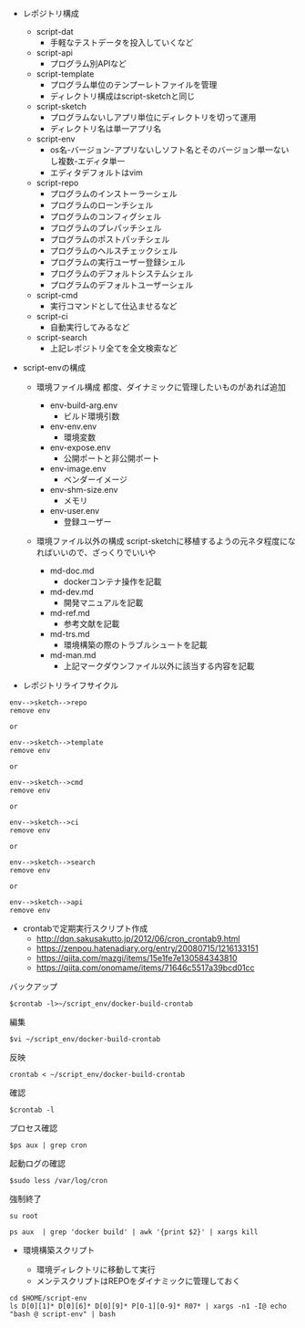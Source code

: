- レポジトリ構成
	- script-dat
		- 手軽なテストデータを投入していくなど
	- script-api
		- プログラム別APIなど
	- script-template
		- プログラム単位のテンプーレトファイルを管理
		- ディレクトリ構成はscript-sketchと同じ
	- script-sketch
		- プログラムないしアプリ単位にディレクトリを切って運用
		- ディレクトリ名は単一アプリ名
	- script-env
		- os名-バージョン-アプリないしソフト名とそのバージョン単一ないし複数-エディタ単一
		- エディタデフォルトはvim
	- script-repo
		- プログラムのインストーラーシェル
		- プログラムのローンチシェル
		- プログラムのコンフィグシェル
		- プログラムのプレパッチシェル
		- プログラムのポストパッチシェル
		- プログラムのヘルスチェックシェル
		- プログラムの実行ユーザー登録シェル
		- プログラムのデフォルトシステムシェル
		- プログラムのデフォルトユーザーシェル
	- script-cmd
		- 実行コマンドとして仕込ませるなど
	- script-ci
		- 自動実行してみるなど
	- script-search
		- 上記レポジトリ全てを全文検索など

- script-envの構成
    - 環境ファイル構成
    	都度、ダイナミックに管理したいものがあれば追加
        - env-build-arg.env
            - ビルド環境引数
        - env-env.env
            - 環境変数
        - env-expose.env
            - 公開ポートと非公開ポート
        - env-image.env
            - ベンダーイメージ
        - env-shm-size.env
            - メモリ
        - env-user.env
            - 登録ユーザー

    - 環境ファイル以外の構成
	    script-sketchに移植するようの元ネタ程度になればいいので、ざっくりでいいや
        - md-doc.md
            - dockerコンテナ操作を記載
        - md-dev.md
            - 開発マニュアルを記載
        - md-ref.md
            - 参考文献を記載
        - md-trs.md
            - 環境構築の際のトラブルシュートを記載
        - md-man.md
            - 上記マークダウンファイル以外に該当する内容を記載

- レポジトリライフサイクル

```
env-->sketch-->repo
remove env

or

env-->sketch-->template
remove env

or

env-->sketch-->cmd
remove env

or

env-->sketch-->ci
remove env

or

env-->sketch-->search
remove env

or

env-->sketch-->api
remove env
```

- crontabで定期実行スクリプト作成
    - http://dqn.sakusakutto.jp/2012/06/cron_crontab9.html
    - https://zenpou.hatenadiary.org/entry/20080715/1216133151
    - https://qiita.com/mazgi/items/15e1fe7e130584343810
    - https://qiita.com/onomame/items/71646c5517a39bcd01cc

バックアップ

```
$crontab -l>~/script_env/docker-build-crontab
```

編集
```
$vi ~/script_env/docker-build-crontab
```

反映
```
crontab < ~/script_env/docker-build-crontab
```

確認

```
$crontab -l
```

プロセス確認

```
$ps aux | grep cron
```

起動ログの確認

```
$sudo less /var/log/cron
```

強制終了

```
su root

ps aux  | grep 'docker build' | awk '{print $2}' | xargs kill
```

- 環境構築スクリプト

	- 環境ディレクトリに移動して実行
	- メンテスクリプトはREPOをダイナミックに管理しておく

```
cd $HOME/script-env
ls D[0][1]* D[0][6]* D[0][9]* P[0-1][0-9]* R07* | xargs -n1 -I@ echo "bash @ script-env" | bash
```